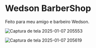 <h1>Wedson BarberShop</h1>
<p>Feito para meu amigo e barbeiro Wedson.</p>

![Captura de tela 2025-01-07 205553](https://github.com/user-attachments/assets/1558218e-3de6-4c75-be20-17104343ba9d)
<br>

![Captura de tela 2025-01-07 205619](https://github.com/user-attachments/assets/ece2af26-f22b-4398-933a-5b3a5130c4b6)

